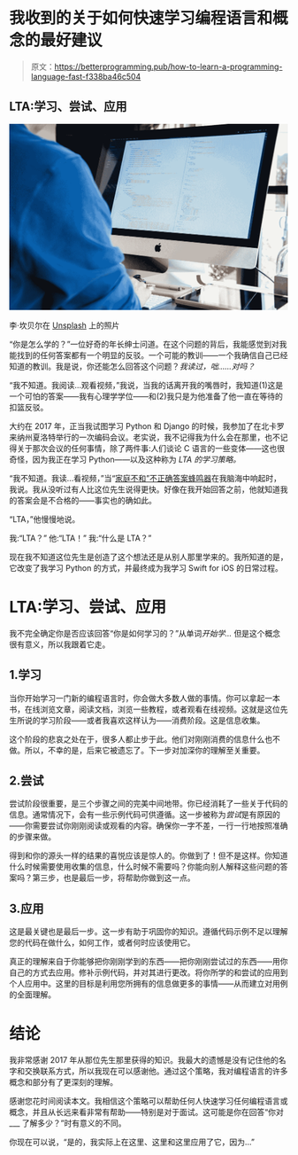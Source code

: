 # 我收到的关于如何快速学习编程语言和概念的最好建议

> 原文：<https://betterprogramming.pub/how-to-learn-a-programming-language-fast-f338ba46c504>

## LTA:学习、尝试、应用

![](img/9b4629889399d06e49d106f388a40baa.png)

李·坎贝尔在 [Unsplash](https://unsplash.com?utm_source=medium&utm_medium=referral) 上的照片

“你是怎么学的？”一位好奇的年长绅士问道。在这个问题的背后，我能感觉到对我能找到的任何答案都有一个明显的反驳。一个可能的教训——一个我确信自己已经知道的教训。我是说，你还能怎么回答这个问题？*我读过，咄……对吗？*

“我不知道。我阅读…观看视频，”我说，当我的话离开我的嘴唇时，我知道(1)这是一个可怕的答案——我有心理学学位——和(2)我只是为他准备了他一直在等待的扣篮反驳。

大约在 2017 年，正当我试图学习 Python 和 Django 的时候，我参加了在北卡罗来纳州夏洛特举行的一次编码会议。老实说，我不记得我为什么会在那里，也不记得关于那次会议的任何事情，除了两件事:人们谈论 C 语言的一些变体——这也很奇怪，因为我正在学习 Python——以及这种称为 *LTA 的学习策略。*

“我不知道。我读…看视频，”当“[家庭不和”不正确答案蜂鸣器](https://www.youtube.com/watch?v=NtKEMWX8OqU)在我脑海中响起时，我说。我从没听过有人比这位先生说得更快。好像在我开始回答之前，他就知道我的答案会是不合格的——事实也的确如此。

“LTA，”他慢慢地说。

我:“LTA？”
他:“LTA！”
我:“什么是 LTA？”

现在我不知道这位先生是创造了这个想法还是从别人那里学来的。我所知道的是，它改变了我学习 Python 的方式，并最终成为我学习 Swift for iOS 的日常过程。

# LTA:学习、尝试、应用

我不完全确定你是否应该回答“你是如何学习的？”从单词*开始学…* 但是这个概念很有意义，所以我跟着它走。

## 1.学习

当你开始学习一门新的编程语言时，你会做大多数人做的事情。你可以拿起一本书，在线浏览文章，阅读文档，浏览一些教程，或者观看在线视频。这就是这位先生所说的学习阶段——或者我喜欢这样认为——消费阶段。这是信息收集。

这个阶段的悲哀之处在于，很多人都止步于此。他们对刚刚消费的信息什么也不做。所以，不幸的是，后来它被遗忘了。下一步对加深你的理解至关重要。

## 2.尝试

尝试阶段很重要，是三个步骤之间的完美中间地带。你已经消耗了一些关于代码的信息。通常情况下，会有一些示例代码可供遵循。这一步被称为*尝试*是有原因的——你需要尝试你刚刚阅读或观看的内容。确保你一字不差，一行一行地按照准确的步骤来做。

得到和你的源头一样的结果的喜悦应该是惊人的。你做到了！但不是这样。你知道什么时候需要使用收集的信息，什么时候不需要吗？你能向别人解释这些问题的答案吗？第三步，也是最后一步，将帮助你做到这一点。

## 3.应用

这是最关键也是最后一步。这一步有助于巩固你的知识。遵循代码示例不足以理解您的代码在做什么，如何工作，或者何时应该使用它。

真正的理解来自于你能够把你刚刚学到的东西——把你刚刚尝试过的东西——用你自己的方式去应用。修补示例代码，并对其进行更改。将你所学的和尝试的应用到个人应用中。这里的目标是利用您所拥有的信息做更多的事情——从而建立对用例的全面理解。

# 结论

我非常感谢 2017 年从那位先生那里获得的知识。我最大的遗憾是没有记住他的名字和交换联系方式，所以我现在可以感谢他。通过这个策略，我对编程语言的许多概念和部分有了更深刻的理解。

感谢您花时间阅读本文。我相信这个策略可以帮助任何人快速学习任何编程语言或概念，并且从长远来看非常有帮助——特别是对于面试。这可能是你在回答“你对 ___ 了解多少？”时有意义的不同。

你现在可以说，“是的，我实际上在这里、这里和这里应用了它，因为…”